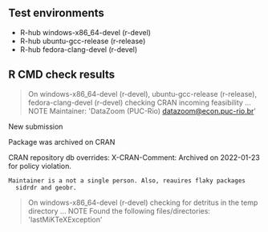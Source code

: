 ## Test environments
- R-hub windows-x86_64-devel (r-devel)
- R-hub ubuntu-gcc-release (r-release)
- R-hub fedora-clang-devel (r-devel)

## R CMD check results
> On windows-x86_64-devel (r-devel), ubuntu-gcc-release (r-release), fedora-clang-devel (r-devel)
  checking CRAN incoming feasibility ... NOTE
  Maintainer: 'DataZoom (PUC-Rio) <datazoom@econ.puc-rio.br>'
  
  New submission
  
  Package was archived on CRAN
  
  CRAN repository db overrides:
    X-CRAN-Comment: Archived on 2022-01-23 for policy violation.
  
    Maintainer is a not a single person. Also, reauires flaky packages
      sidrdr and geobr.

> On windows-x86_64-devel (r-devel)
  checking for detritus in the temp directory ... NOTE
  Found the following files/directories:
    'lastMiKTeXException'
